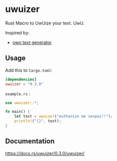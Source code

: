 # uwuizer
Rust Macro to UwUize your text. UwU.

Inspired by:
* [owo text generator](https://original.honk.moe/tools/owo.html)

## Usage
Add this to ``Cargo.toml``:

```toml
[dependencies]
uwuizer = "0.3.0"
```
``example.rs`` :
```rust
use uwuizer::*;

fn main() {
    let text = uwuize!("euthanize me senpai!!");
    println!("{}", text);
}
```

## Documentation
https://docs.rs/uwuizer/0.3.0/uwuizer/